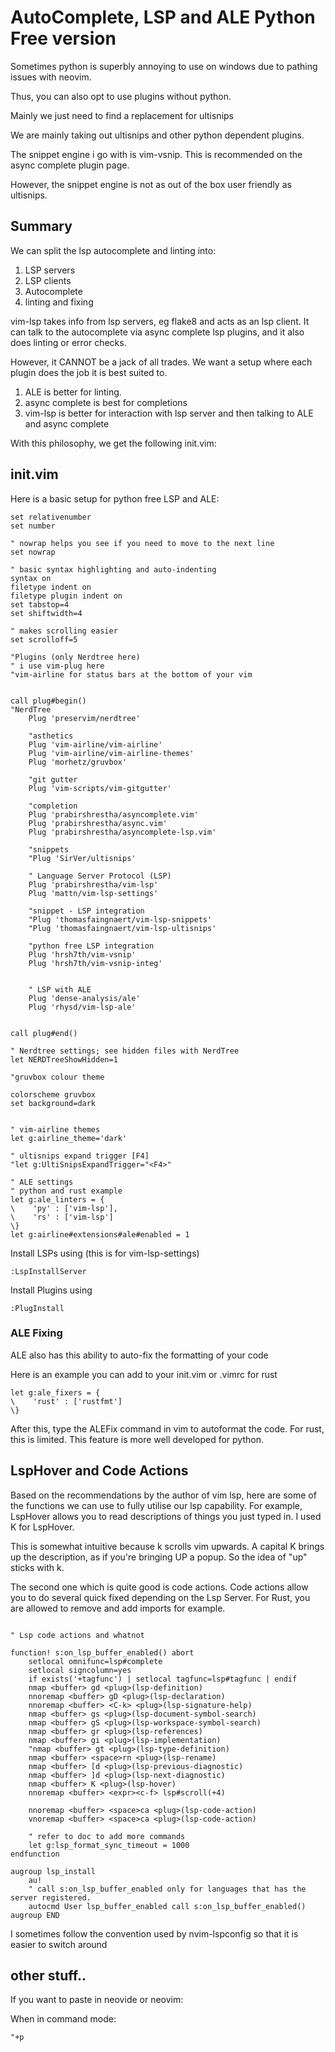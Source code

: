 # AutoComplete, LSP and ALE Python Free version

Sometimes python is superbly annoying to use on windows due to 
pathing issues with neovim.

Thus, you can also opt to use plugins without python.

Mainly we just need to find a replacement for ultisnips

We are mainly taking out ultisnips and other python dependent plugins.

The snippet engine i go with is vim-vsnip. This is recommended on
the async complete plugin page. 

However, the snippet engine is not as out of the box user friendly
as ultisnips.

## Summary

We can split the lsp autocomplete and linting into:

1. LSP servers
2. LSP clients
3. Autocomplete
4. linting and fixing

vim-lsp takes info from lsp servers, eg flake8 and acts as
an lsp client. It can talk to the autocomplete via
async complete lsp plugins, and it also does linting or
error checks.

However, it CANNOT be a jack of all trades. We want a setup
where each plugin does the job it is best suited to.

1. ALE is better for linting. 
2. async complete is best for completions
3. vim-lsp is better for interaction with lsp server and
then talking to ALE and async complete

With this philosophy, we get the following init.vim:


## init.vim
Here is a basic setup for python free LSP and ALE:
```vim
set relativenumber
set number

" nowrap helps you see if you need to move to the next line
set nowrap

" basic syntax highlighting and auto-indenting
syntax on
filetype indent on
filetype plugin indent on
set tabstop=4
set shiftwidth=4

" makes scrolling easier
set scrolloff=5

"Plugins (only Nerdtree here)
" i use vim-plug here
"vim-airline for status bars at the bottom of your vim


call plug#begin()
"NerdTree
    Plug 'preservim/nerdtree'

    "asthetics
    Plug 'vim-airline/vim-airline'
    Plug 'vim-airline/vim-airline-themes'
    Plug 'morhetz/gruvbox'

    "git gutter
    Plug 'vim-scripts/vim-gitgutter'

    "completion
    Plug 'prabirshrestha/asyncomplete.vim'
    Plug 'prabirshrestha/async.vim'
    Plug 'prabirshrestha/asyncomplete-lsp.vim'

    "snippets
    "Plug 'SirVer/ultisnips'

    " Language Server Protocol (LSP)
    Plug 'prabirshrestha/vim-lsp'
    Plug 'mattn/vim-lsp-settings'

    "snippet - LSP integration
    "Plug 'thomasfaingnaert/vim-lsp-snippets'
    "Plug 'thomasfaingnaert/vim-lsp-ultisnips'

    "python free LSP integration
    Plug 'hrsh7th/vim-vsnip'
    Plug 'hrsh7th/vim-vsnip-integ'


    " LSP with ALE
    Plug 'dense-analysis/ale' 
    Plug 'rhysd/vim-lsp-ale' 


call plug#end()

" Nerdtree settings; see hidden files with NerdTree
let NERDTreeShowHidden=1

"gruvbox colour theme

colorscheme gruvbox
set background=dark


" vim-airline themes
let g:airline_theme='dark'

" ultisnips expand trigger [F4]
"let g:UltiSnipsExpandTrigger="<F4>"

" ALE settings
" python and rust example
let g:ale_linters = {
\    'py' : ['vim-lsp'],
\    'rs' : ['vim-lsp']
\}
let g:airline#extensions#ale#enabled = 1

```
Install LSPs using (this is for vim-lsp-settings)

```vim
:LspInstallServer
```

Install Plugins using

```vim
:PlugInstall
```
### ALE Fixing

ALE also has this ability to auto-fix the formatting of your code

Here is an example you can add to your init.vim or .vimrc for rust

```vim
let g:ale_fixers = {
\    'rust' : ['rustfmt']
\}
```

After this, type the ALEFix command in vim to autoformat the code.
For rust, this is limited. This feature is more well developed
for python.

## LspHover and Code Actions 

Based on the recommendations by the author of vim lsp, here are 
some of the functions we can use to fully utilise our lsp 
capability. For example, LspHover allows you to read descriptions 
of things you just typed in. I used K for LspHover. 

This is somewhat intuitive because k scrolls vim upwards. A capital 
K brings up the description, as if you're bringing UP a popup. So the 
idea of "up" sticks with k.

The second one which is quite good is code actions. Code actions allow 
you to do several quick fixed depending on the Lsp Server. For Rust, you 
are allowed to remove and add imports for example.

```vim

" Lsp code actions and whatnot 

function! s:on_lsp_buffer_enabled() abort
    setlocal omnifunc=lsp#complete
    setlocal signcolumn=yes
    if exists('+tagfunc') | setlocal tagfunc=lsp#tagfunc | endif
    nmap <buffer> gd <plug>(lsp-definition)
	nnoremap <buffer> gD <plug>(lsp-declaration)
	nnoremap <buffer> <C-k> <plug>(lsp-signature-help)
    nmap <buffer> gs <plug>(lsp-document-symbol-search)
    nmap <buffer> gS <plug>(lsp-workspace-symbol-search)
    nmap <buffer> gr <plug>(lsp-references)
    nmap <buffer> gi <plug>(lsp-implementation)
    "nmap <buffer> gt <plug>(lsp-type-definition)
    nmap <buffer> <space>rn <plug>(lsp-rename)
    nmap <buffer> [d <plug>(lsp-previous-diagnostic)
    nmap <buffer> ]d <plug>(lsp-next-diagnostic)
    nmap <buffer> K <plug>(lsp-hover)
    nnoremap <buffer> <expr><c-f> lsp#scroll(+4)

	nnoremap <buffer> <space>ca <plug>(lsp-code-action)
	vnoremap <buffer> <space>ca <plug>(lsp-code-action)

    " refer to doc to add more commands
    let g:lsp_format_sync_timeout = 1000
endfunction

augroup lsp_install
    au!
    " call s:on_lsp_buffer_enabled only for languages that has the server registered.
    autocmd User lsp_buffer_enabled call s:on_lsp_buffer_enabled()
augroup END
```

I sometimes follow the convention used by nvim-lspconfig so that it 
is easier to switch around

## other stuff..

If you want to paste in neovide or neovim:

When in command mode:
```
"+p
```


















